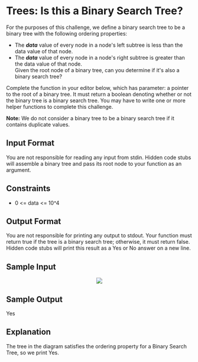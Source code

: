 # Trees: Is this a Binary Search Tree?

For the purposes of this challenge, we define a binary search tree to be a binary tree with the following ordering properties:

* The **_data_** value of every node in a node's left subtree is less than the data value of that node.  
* The **_data_** value of every node in a node's right subtree is greater than the data value of that node.  
Given the root node of a binary tree, can you determine if it's also a binary search tree?

Complete the function in your editor below, which has  parameter: a pointer to the root of a binary tree. It must return a boolean denoting whether or not the binary tree is a binary search tree. You may have to write one or more helper functions to complete this challenge.

**Note:** We do not consider a binary tree to be a binary search tree if it contains duplicate values.

## Input Format

You are not responsible for reading any input from stdin. Hidden code stubs will assemble a binary tree and pass its root node to your function as an argument.

## Constraints

* 0 <= data <= 10^4

## Output Format

You are not responsible for printing any output to stdout. Your function must return true if the tree is a binary search tree; otherwise, it must return false. Hidden code stubs will print this result as a Yes or No answer on a new line.

## Sample Input

<p align="center">
 <img src="https://testcases-diagram-generator.s3.amazonaws.com/undirected_graph/51b450a2f78262fb3326f379e08ec9dc"/>
</p>

## Sample Output

Yes

## Explanation

The tree in the diagram satisfies the ordering property for a Binary Search Tree, so we print Yes.